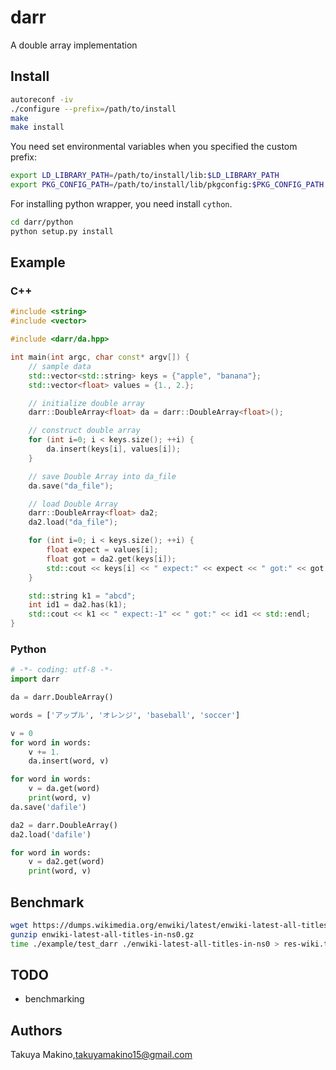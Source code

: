 # darr
A double array implementation

## Install
```sh
autoreconf -iv
./configure --prefix=/path/to/install
make
make install
```

You need set environmental variables when you specified the custom prefix:

```sh
export LD_LIBRARY_PATH=/path/to/install/lib:$LD_LIBRARY_PATH
export PKG_CONFIG_PATH=/path/to/install/lib/pkgconfig:$PKG_CONFIG_PATH
```

For installing python wrapper, you need install `cython`.

```sh
cd darr/python
python setup.py install
```


## Example
### C++
```c++
#include <string>
#include <vector>

#include <darr/da.hpp>

int main(int argc, char const* argv[]) {
    // sample data
    std::vector<std::string> keys = {"apple", "banana"};
    std::vector<float> values = {1., 2.};

    // initialize double array
    darr::DoubleArray<float> da = darr::DoubleArray<float>();

    // construct double array
    for (int i=0; i < keys.size(); ++i) {
        da.insert(keys[i], values[i]);
    }

    // save Double Array into da_file
    da.save("da_file");

    // load Double Array
    darr::DoubleArray<float> da2;
    da2.load("da_file");

    for (int i=0; i < keys.size(); ++i) {
        float expect = values[i];
        float got = da2.get(keys[i]);
        std::cout << keys[i] << " expect:" << expect << " got:" << got  << std::endl;
    }

    std::string k1 = "abcd";
    int id1 = da2.has(k1);
    std::cout << k1 << " expect:-1" << " got:" << id1 << std::endl;
}
```

### Python

```python
# -*- coding: utf-8 -*-
import darr

da = darr.DoubleArray()

words = ['アップル', 'オレンジ', 'baseball', 'soccer']

v = 0
for word in words:
    v += 1.
    da.insert(word, v)

for word in words:
    v = da.get(word)
    print(word, v)
da.save('dafile')

da2 = darr.DoubleArray()
da2.load('dafile')

for word in words:
    v = da2.get(word)
    print(word, v)
```


## Benchmark

```sh
wget https://dumps.wikimedia.org/enwiki/latest/enwiki-latest-all-titles-in-ns0.gz
gunzip enwiki-latest-all-titles-in-ns0.gz
time ./example/test_darr ./enwiki-latest-all-titles-in-ns0 > res-wiki.txt
```

## TODO
- benchmarking

## Authors
Takuya Makino,takuyamakino15@gmail.com
